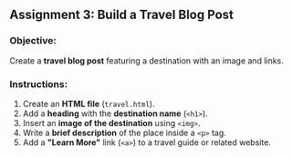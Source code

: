 ## **Assignment 3: Build a Travel Blog Post**  
### **Objective:**  
Create a **travel blog post** featuring a destination with an image and links.  

### **Instructions:**  
1. Create an **HTML file** (`travel.html`).  
2. Add a **heading** with the **destination name** (`<h1>`).  
3. Insert an **image of the destination** using `<img>`.  
4. Write a **brief description** of the place inside a `<p>` tag.  
5. Add a **"Learn More"** link (`<a>`) to a travel guide or related website.  
